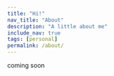 ```yaml
---
title: "Hi!"
nav_title: "About"
description: "A little about me"
include_nav: true
tags: [personal]
permalink: /about/
---
```



coming soon
